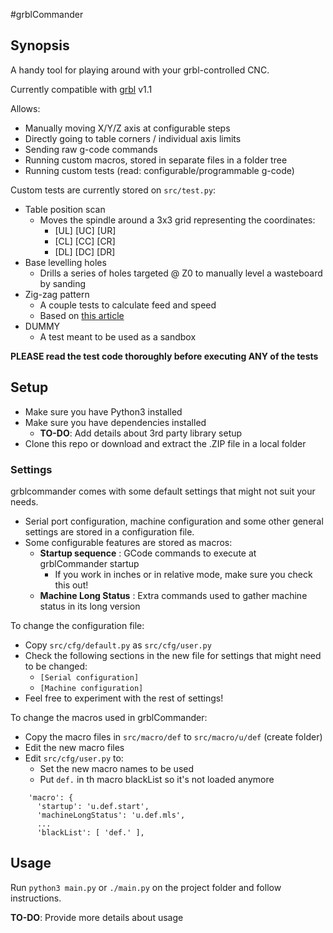 #grblCommander

## Synopsis

A handy tool for playing around with your grbl-controlled CNC.

Currently compatible with [grbl](https://github.com/gnea/grbl) v1.1

Allows:

* Manually moving X/Y/Z axis at configurable steps
* Directly going to table corners / individual axis limits
* Sending raw g-code commands
* Running custom macros, stored in separate files in a folder tree
* Running custom tests (read: configurable/programmable g-code)

Custom tests are currently stored on `src/test.py`:

* Table position scan
    * Moves the spindle around a 3x3 grid representing the coordinates:
        * [UL] [UC] [UR]
        * [CL] [CC] [CR]
        * [DL] [DC] [DR]
* Base levelling holes
    * Drills a series of holes targeted @ Z0 to manually level a wasteboard by sanding
* Zig-zag pattern
    * A couple tests to calculate feed and speed
    * Based on [this article](http://www.precisebits.com/tutorials/calibrating_feeds_n_speeds.htm)
* DUMMY
    * A test meant to be used as a sandbox

**PLEASE read the test code thoroughly before executing ANY of the tests**

## Setup

* Make sure you have Python3 installed
* Make sure you have dependencies installed
    * **TO-DO**: Add details about 3rd party library setup
* Clone this repo or download and extract the .ZIP file in a local folder

### Settings
grblcommander comes with some default settings that might not suit your needs.

* Serial port configuration, machine configuration and some other general settings are stored in a configuration file.
* Some configurable features are stored as macros:
    * **Startup sequence** : GCode commands to execute at grblCommander startup
        * If you work in inches or in relative mode, make sure you check this out!
    * **Machine Long Status** : Extra commands used to gather machine status in its long version

To change the configuration file:

* Copy `src/cfg/default.py` as `src/cfg/user.py`
* Check the following sections in the new file for settings that might need to be changed:
    * `[Serial configuration]`
    * `[Machine configuration]`
* Feel free to experiment with the rest of settings!

To change the macros used in grblCommander:

* Copy the macro files in `src/macro/def` to `src/macro/u/def` (create folder)
* Edit the new macro files
* Edit `src/cfg/user.py` to:
    * Set the new macro names to be used
    * Put `def.` in th macro blackList so it's not loaded anymore
```
    'macro': {
      'startup': 'u.def.start',
      'machineLongStatus': 'u.def.mls',
      ...
      'blackList': [ 'def.' ],
```

## Usage

Run `python3 main.py` or `./main.py` on the project folder and follow instructions.

**TO-DO**: Provide more details about usage
